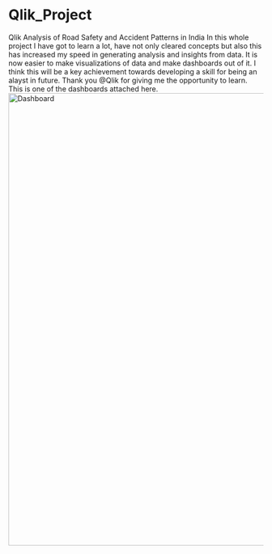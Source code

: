 # Qlik_Project
Qlik Analysis of Road Safety and Accident Patterns in India
In this whole project I have got to learn a lot, have not only cleared concepts but also this has increased my speed in generating analysis and insights from data. It is now easier to make visualizations of data and make dashboards out of it. I think this will be a key achievement towards developing a skill for being an alayst in future. Thank you @Qlik for giving me the opportunity to learn. This is one of the dashboards attached here.
<img width="895" alt="Dashboard" align="center" src="https://github.com/Sawarijamgaonkar/Qlik_Project/assets/122595291/90adaca5-a754-469f-be16-29c425aa4052">
